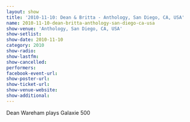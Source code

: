 ```yaml
---
layout: show
title: '2010-11-10: Dean & Britta - Anthology, San Diego, CA, USA'
name: 2010-11-10-dean-britta-anthology-san-diego-ca-usa
show-venue: 'Anthology, San Diego, CA, USA'
show-setlist: 
show-date: 2010-11-10
category: 2010
show-radio: 
show-lastfm: 
show-cancelled: 
performers: 
facebook-event-url: 
show-poster-url: 
show-ticket-url: 
show-venue-website: 
show-additional: 
---
```


Dean Wareham plays Galaxie 500